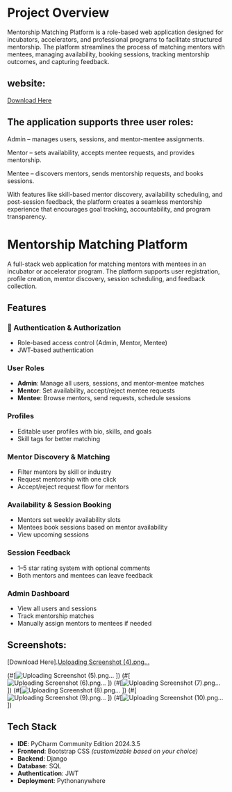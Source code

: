 # Project Overview
Mentorship Matching Platform is a role-based web application designed for incubators, accelerators, and professional programs to facilitate structured mentorship. The platform streamlines the process of matching mentors with mentees, managing availability, booking sessions, tracking mentorship outcomes, and capturing feedback.

## website:
[Download Here](https://mentorship.pythonanywhere.com/)

## The application supports three user roles:

Admin – manages users, sessions, and mentor-mentee assignments.

Mentor – sets availability, accepts mentee requests, and provides mentorship.

Mentee – discovers mentors, sends mentorship requests, and books sessions.

With features like skill-based mentor discovery, availability scheduling, and post-session feedback, the platform creates a seamless mentorship experience that encourages goal tracking, accountability, and program transparency.

#  Mentorship Matching Platform

A full-stack web application for matching mentors with mentees in an incubator or accelerator program. The platform supports user registration, profile creation, mentor discovery, session scheduling, and feedback collection.

##  Features

### 🔐 Authentication & Authorization
- Role-based access control (Admin, Mentor, Mentee)
- JWT-based authentication

###  User Roles
- **Admin**: Manage all users, sessions, and mentor-mentee matches
- **Mentor**: Set availability, accept/reject mentee requests
- **Mentee**: Browse mentors, send requests, schedule sessions

###  Profiles
- Editable user profiles with bio, skills, and goals
- Skill tags for better matching

###  Mentor Discovery & Matching
- Filter mentors by skill or industry
- Request mentorship with one click
- Accept/reject request flow for mentors

###  Availability & Session Booking
- Mentors set weekly availability slots
- Mentees book sessions based on mentor availability
- View upcoming sessions

###  Session Feedback
- 1–5 star rating system with optional comments
- Both mentors and mentees can leave feedback

###  Admin Dashboard
- View all users and sessions
- Track mentorship matches
- Manually assign mentors to mentees if needed

## Screenshots:
[Download Here].[Uploading Screenshot (4).png…]()

(#[![Uploading Screenshot (5).png…]()
])
(#[![Uploading Screenshot (6).png…]()
])
(#[![Uploading Screenshot (7).png…]()
])
(#[![Uploading Screenshot (8).png…]()
])
(#[![Uploading Screenshot (9).png…]()
])
(#[![Uploading Screenshot (10).png…]()
])


## Tech Stack

- **IDE**: PyCharm Community Edition 2024.3.5
- **Frontend**: Bootstrap CSS *(customizable based on your choice)*
- **Backend**: Django 
- **Database**: SQL 
- **Authentication**: JWT
- **Deployment**: Pythonanywhere



